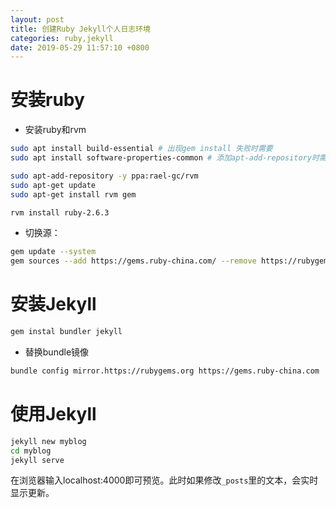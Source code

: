 ```yaml
---
layout: post
title: 创建Ruby Jekyll个人日志环境
categories: ruby,jekyll
date: 2019-05-29 11:57:10 +0800
---
```



# 安装ruby

- 安装ruby和rvm

``` bash
sudo apt install build-essential # 出现gem install 失败时需要
sudo apt install software-properties-common # 添加apt-add-repository时需要

sudo apt-add-repository -y ppa:rael-gc/rvm
sudo apt-get update
sudo apt-get install rvm gem

rvm install ruby-2.6.3
```

- 切换源：

``` bash
gem update --system
gem sources --add https://gems.ruby-china.com/ --remove https://rubygems.org/
```

# 安装Jekyll

``` bash
gem instal bundler jekyll
```

- 替换bundle镜像

``` bash
bundle config mirror.https://rubygems.org https://gems.ruby-china.com
```

# 使用Jekyll

``` bash
jekyll new myblog
cd myblog
jekyll serve
```
在浏览器输入localhost:4000即可预览。此时如果修改`_posts`里的文本，会实时显示更新。

